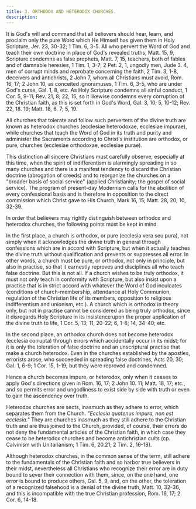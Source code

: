 ```yaml
---
title: 3. ORTHODOX AND HETERODOX CHURCHES.
description: 
---
```


It is God's will and command that all believers should hear, learn, and proclaim only the pure Word which He Himself has given them in Holy Scripture, Jer. 23, 30-32; 1 Tim. 6, 3-5. All who pervert the Word of God and teach their own doctrine in place of God's revealed truths, Matt. 15, 9, Scripture condemns as false prophets, Matt. 7, 15, teachers, both of fables and of damnable heresies, 1 Tim. 1, 3-7; 2 Pet. 2, 1, ungodly men, Jude 3. 4, men of corrupt minds and reprobate concerning the faith, 2 Tim. 3, 1-8, deceivers and antichrists, 2 John 7, whom all Christians must avoid, Rom. 16, 17; 2 John 10, as conceited ignoramuses, 1 Tim. 6, 3-5, who are under God's curse, Gal. 1, 8, etc. As Holy Scripture condemns all sinful conduct, 1 Cor. 5, 9-11; Rev. 21, 8; 22, 15, so it likewise condemns every corruption of the Christian faith, as this is set forth in God's Word, Gal. 3, 10; 5, 10-12; Rev. 22, 18. 19; Matt. 18, 6. 7; 5, 19.

All churches that tolerate and follow such perverters of the divine truth are known as heterodox churches (ecclesiae heterodoxae, ecclesiae impurae), while churches that teach the Word of God in its truth and purity and administer the Sacraments according to Christ's institution are orthodox, or pure, churches (ecclesiae orthodoxae, ecclesiae purae).

This distinction all sincere Christians must carefully observe, especially at this time, when the spirit of indifferentism is alarmingly spreading in so many churches and there is a manifest tendency to discard the Christian doctrine (abrogation of creeds) and to reorganize the churches on a "broader basis of social service" (applied Christianity; the gospel of social service). The program of present-day Modernism calls for the abolition of every confessional basis and is therefore in opposition to the direct commission which Christ gave to His Church, Mark 16, 15; Matt. 28, 20; 10, 32-39.

In order that believers may rightly distinguish between orthodox and heterodox churches, the following points must be kept in mind.

In the first place, a church is orthodox, or pure (ecclesia vera seu pura), not simply when it acknowledges the divine truth in general through confessions which are in accord with Scripture, but when it actually teaches the divine truth without qualification and prevents or suppresses all error. In other words, a church must be pure, or orthodox, not only in principle, but also in practise, so that it earnestly reproves and disciplines all who teach false doctrine. But this is not all. If a church wishes to be truly orthodox, it must not only teach in conformity with Scripture, but also insist upon a practise that is in strict accord with whatever the Word of God inculcates (conditions of church-membership, attendance at Holy Communion, regulation of the Christian life of its members, opposition to religious indifferentism and unionism, etc.). A church which is orthodox in theory only, but not in practise cannot be considered as being truly orthodox, since it disregards Holy Scripture in its insistence upon the proper application of the divine truth to life, 1 Cor. 5, 13; 11, 20-22; 6, 1-6; 14, 34-40; etc.

In the second place, an orthodox church does not become heterodox (ecclesia corrupta) through errors which accidentally occur in its midst; for it is only the toleration of false doctrine and an unscriptural practise that make a church heterodox. Even in the churches established by the apostles, errorists arose, who succeeded in spreading false doctrines, Acts 20, 30; Gal. 1, 6-9; 1 Cor. 15, 1-19; but they were reproved and condemned.

Hence a church becomes impure, or heterodox, only when it ceases to apply God's directions given in Rom. 16, 17; 2 John 10. 11; Matt. 18, 17; etc., and so permits error and ungodliness to exist side by side with truth or even to gain the ascendency over truth.

Heterodox churches are sects, inasmuch as they adhere to error, which separates them from the Church. _"Ecclesia quatenus impura, non est ecclesia."_ They are churches inasmuch as they still adhere to the Christian truth and are thus joined to the Church, provided, of course, their errors do not deny the fundamental articles of the Christian faith, in which case they cease to be heterodox churches and become antichristian cults (cp. Calvinism with Unitarianism; 1 Tim. 6, 20.21; 2 Tim. 2, 16-18).

Although heterodox churches, in the common sense of the term, still adhere to the fundamentals of the Christian faith and so harbor true believers in their midst, nevertheless all Christians who recognize their error are in duty bound to sever their connection with them, since, on the one hand, one error is bound to produce others, Gal. 5, 9, and, on the other, the toleration of a recognized falsehood is a denial of the divine truth, Matt. 10, 32-36, and this is incompatible with the true Christian profession, Rom. 16, 17; 2 Cor. 6, 14-18.